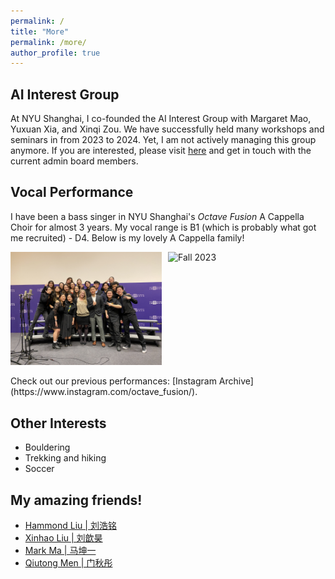 ```yaml
---
permalink: /
title: "More"
permalink: /more/
author_profile: true
---
```

## AI Interest Group

At NYU Shanghai, I co-founded the AI Interest Group with Margaret Mao, Yuxuan Xia, and Xinqi Zou. We have successfully held many workshops and seminars in from 2023 to 2024. Yet, I am not actively managing this group anymore. If you are interested, please visit [here](https://github.com/NYUSH-AIIG) and get in touch with the current admin board members.

## Vocal Performance

I have been a bass singer in NYU Shanghai's *Octave Fusion* A Cappella Choir for almost 3 years. My vocal range is B1 (which is probably what got me recruited) - D4. Below is my lovely A Cappella family!

<div style="display: flex;">
    <img src="/images/aca_fall21.jpg" alt="Fall 2021" style="flex: 1; max-width: 48%; margin-right: 2%;" />
    <img src="/images/aca_fall23.jpg" alt="Fall 2023" style="flex: 1; max-width: 48%;" />
</div>

<br>
Check out our previous performances: [Instagram Archive](https://www.instagram.com/octave_fusion/).

## Other Interests

- Bouldering
- Trekking and hiking
- Soccer

## My amazing friends!
- [Hammond Liu \| 刘浩铭](https://hmdliu.site/)
- [Xinhao Liu \| 刘歆昊](https://gaaaavin.github.io/)
- [Mark Ma \| 马坤一](https://markmamathematics.netlify.app/)
- [Qiutong Men \| 门秋彤](https://www.qmcurtis.me/)

